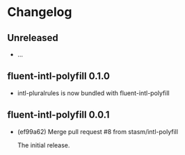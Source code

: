 # Changelog

## Unreleased

  - …

## fluent-intl-polyfill 0.1.0

  - intl-pluralrules is now bundled with fluent-intl-polyfill

## fluent-intl-polyfill 0.0.1

  - (ef99a62) Merge pull request #8 from stasm/intl-polyfill

    The initial release.
